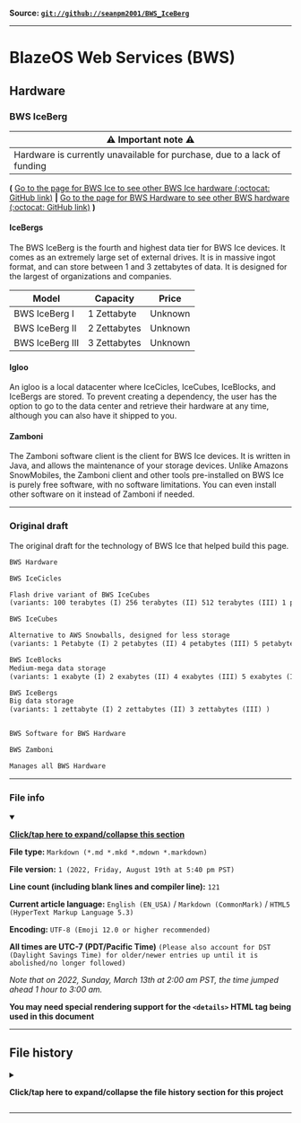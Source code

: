 
**Source: [`git://github://seanpm2001/BWS_IceBerg`](https://github.com/seanpm2001/BWS_IceBerg/)**

***

# BlazeOS Web Services (BWS)

## Hardware

### BWS IceBerg

| ⚠️ Important note ⚠️ |
|---|
| Hardware is currently unavailable for purchase, due to a lack of funding |

**(** [Go to the page for BWS Ice to see other BWS Ice hardware (:octocat: GitHub link)](https://github.com/seanpm2001/BWS_Hardware_Ice/) **|** [Go to the page for BWS Hardware to see other BWS hardware (:octocat: GitHub link)](https://github.com/seanpm2001/BWS_Hardware/) **)**

#### IceBergs

The BWS IceBerg is the fourth and highest data tier for BWS Ice devices. It comes as an extremely large set of external drives. It is in massive ingot format, and can store between 1 and 3 zettabytes of data. It is designed for the largest of organizations and companies.

| Model | Capacity | Price |
|---|---|---|
| BWS IceBerg I | 1 Zettabyte | Unknown |
| BWS IceBerg II | 2 Zettabytes | Unknown |
| BWS IceBerg III | 3 Zettabytes | Unknown |

#### Igloo

An igloo is a local datacenter where IceCicles, IceCubes, IceBlocks, and IceBergs are stored. To prevent creating a dependency, the user has the option to go to the data center and retrieve their hardware at any time, although you can also have it shipped to you.

#### Zamboni

The Zamboni software client is the client for BWS Ice devices. It is written in Java, and allows the maintenance of your storage devices. Unlike Amazons SnowMobiles, the Zamboni client and other tools pre-installed on BWS Ice is purely free software, with no software limitations. You can even install other software on it instead of Zamboni if needed.

***

### Original draft

The original draft for the technology of BWS Ice that helped build this page.

```txt
BWS Hardware

BWS IceCicles

Flash drive variant of BWS IceCubes
(variants: 100 terabytes (I) 256 terabytes (II) 512 terabytes (III) 1 petabyte (IV) )

BWS IceCubes

Alternative to AWS Snowballs, designed for less storage
(variants: 1 Petabyte (I) 2 petabytes (II) 4 petabytes (III) 5 petabytes (IV) 6 petabytes (V) 8 petabytes (VI) 10 petabytes (VII) 12 petabytes (VIII) 16 petabytes (IX) )

BWS IceBlocks
Medium-mega data storage
(variants: 1 exabyte (I) 2 exabytes (II) 4 exabytes (III) 5 exabytes (IV) 6 exabytes (V) 8 exabytes (VI) 10 exabytes (VII) 12 exabytes (VIII) 16 exabytes (IX) )

BWS IceBergs
Big data storage
(variants: 1 zettabyte (I) 2 zettabytes (II) 3 zettabytes (III) )


BWS Software for BWS Hardware

BWS Zamboni

Manages all BWS Hardware
```

***

### File info

<details open><summary><p lang="en"><b><u>Click/tap here to expand/collapse this section</u></b></p></summary>

**File type:** `Markdown (*.md *.mkd *.mdown *.markdown)`

**File version:** `1 (2022, Friday, August 19th at 5:40 pm PST)`

**Line count (including blank lines and compiler line):** `121`

**Current article language:** `English (EN_USA)` / `Markdown (CommonMark)` / `HTML5 (HyperText Markup Language 5.3)`

**Encoding:** `UTF-8 (Emoji 12.0 or higher recommended)`

**All times are UTC-7 (PDT/Pacific Time)** `(Please also account for DST (Daylight Savings Time) for older/newer entries up until it is abolished/no longer followed)`

_Note that on 2022, Sunday, March 13th at 2:00 am PST, the time jumped ahead 1 hour to 3:00 am._

**You may need special rendering support for the `<details>` HTML tag being used in this document**

</details>

***

## File history

<details><summary><p lang="en"><b>Click/tap here to expand/collapse the file history section for this project</b></p></summary>

<details><summary><p lang="en"><b>Version 1 (2022, Friday, August 19th at 5:40 pm PST)</b></p></summary>

**This version was made by:** [`@seanpm2001`](https://github.com/seanpm2001/)

> Changes:

- [x] Started the file
- [x] Added the title section
- [x] Added the `BWS Ice` section
- - [x] Added the `BWS IceBergs` subsection
- - [x] Added the `Igloo` subsection
- - [x] Added the `Zamboni` subsection
- [x] Added the `Original draft` section
- [x] Added the `file info` section
- [x] Added the `file history` section
- [ ] No other changes in version 1

</details>

</details>

***
